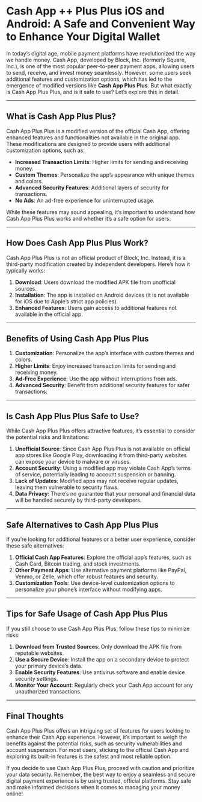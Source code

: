 # Cash App ++ Plus Plus iOS and Android: A Safe and Convenient Way to Enhance Your Digital Wallet

In today’s digital age, mobile payment platforms have revolutionized the way we handle money. Cash App, developed by Block, Inc. (formerly Square, Inc.), is one of the most popular peer-to-peer payment apps, allowing users to send, receive, and invest money seamlessly. However, some users seek additional features and customization options, which has led to the emergence of modified versions like **Cash App Plus Plus**. But what exactly is Cash App Plus Plus, and is it safe to use? Let’s explore this in detail.

---

## What is Cash App Plus Plus?

Cash App Plus Plus is a modified version of the official Cash App, offering enhanced features and functionalities not available in the original app. These modifications are designed to provide users with additional customization options, such as:

- **Increased Transaction Limits**: Higher limits for sending and receiving money.
- **Custom Themes**: Personalize the app’s appearance with unique themes and colors.
- **Advanced Security Features**: Additional layers of security for transactions.
- **No Ads**: An ad-free experience for uninterrupted usage.

While these features may sound appealing, it’s important to understand how Cash App Plus Plus works and whether it’s a safe option for users.

---

## How Does Cash App Plus Plus Work?

Cash App Plus Plus is not an official product of Block, Inc. Instead, it is a third-party modification created by independent developers. Here’s how it typically works:

1. **Download**: Users download the modified APK file from unofficial sources.
2. **Installation**: The app is installed on Android devices (it is not available for iOS due to Apple’s strict app policies).
3. **Enhanced Features**: Users gain access to additional features not available in the official app.

---

## Benefits of Using Cash App Plus Plus

1. **Customization**: Personalize the app’s interface with custom themes and colors.
2. **Higher Limits**: Enjoy increased transaction limits for sending and receiving money.
3. **Ad-Free Experience**: Use the app without interruptions from ads.
4. **Advanced Security**: Benefit from additional security features for safer transactions.

---

## Is Cash App Plus Plus Safe to Use?

While Cash App Plus Plus offers attractive features, it’s essential to consider the potential risks and limitations:

1. **Unofficial Source**: Since Cash App Plus Plus is not available on official app stores like Google Play, downloading it from third-party websites can expose your device to malware or viruses.
2. **Account Security**: Using a modified app may violate Cash App’s terms of service, potentially leading to account suspension or banning.
3. **Lack of Updates**: Modified apps may not receive regular updates, leaving them vulnerable to security flaws.
4. **Data Privacy**: There’s no guarantee that your personal and financial data will be handled securely by third-party developers.

---

## Safe Alternatives to Cash App Plus Plus

If you’re looking for additional features or a better user experience, consider these safe alternatives:

1. **Official Cash App Features**: Explore the official app’s features, such as Cash Card, Bitcoin trading, and stock investments.
2. **Other Payment Apps**: Use alternative payment platforms like PayPal, Venmo, or Zelle, which offer robust features and security.
3. **Customization Tools**: Use device-level customization options to personalize your phone’s interface without modifying apps.

---

## Tips for Safe Usage of Cash App Plus Plus

If you still choose to use Cash App Plus Plus, follow these tips to minimize risks:

1. **Download from Trusted Sources**: Only download the APK file from reputable websites.
2. **Use a Secure Device**: Install the app on a secondary device to protect your primary device’s data.
3. **Enable Security Features**: Use antivirus software and enable device security settings.
4. **Monitor Your Account**: Regularly check your Cash App account for any unauthorized transactions.

---

## Final Thoughts

Cash App Plus Plus offers an intriguing set of features for users looking to enhance their Cash App experience. However, it’s important to weigh the benefits against the potential risks, such as security vulnerabilities and account suspension. For most users, sticking to the official Cash App and exploring its built-in features is the safest and most reliable option.

If you decide to use Cash App Plus Plus, proceed with caution and prioritize your data security. Remember, the best way to enjoy a seamless and secure digital payment experience is by using trusted, official platforms. Stay safe and make informed decisions when it comes to managing your money online!
